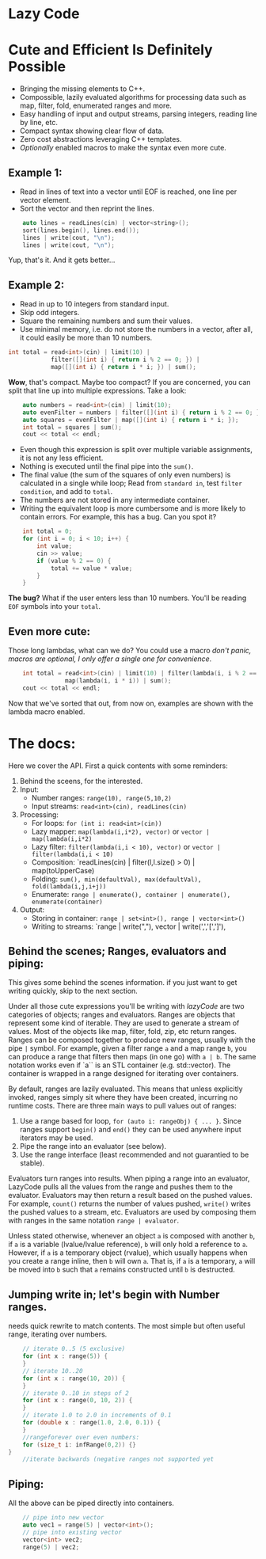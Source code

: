 # Lazy Code
# Cute and Efficient Is Definitely Possible 

* Bringing the missing elements to C++.
* Compossible, lazily evaluated algorithms for processing data such as map, filter, fold, enumerated ranges and more.
* Easy handling of input and output streams, parsing integers, reading line by line, etc.
* Compact syntax showing clear flow of data.
* Zero cost abstractions leveraging C++ templates.
* _Optionally_ enabled  macros to make the syntax even more cute.


## Example 1:

* Read in lines of text into a vector until EOF is reached, one line per vector element.
* Sort the vector and then reprint the lines.

```c++
    auto lines = readLines(cin) | vector<string>();
    sort(lines.begin(), lines.end());
    lines | write(cout, "\n");
    lines | write(cout, "\n");
```

Yup, that's it.  And it gets better...

## Example 2:

* Read in up to 10 integers from standard input.  
* Skip odd integers.
* Square the remaining numbers and sum their values.
* Use minimal memory, i.e. do not store the numbers in a vector, after all, it could easily be more than 10 numbers.

```c++
int total = read<int>(cin) | limit(10) |
            filter([](int i) { return i % 2 == 0; }) |
            map([](int i) { return i * i; }) | sum();
```

__Wow__, that's compact.  Maybe too compact? If you are concerned, you can split that line up into multiple expressions.  Take a look:

```c++
    auto numbers = read<int>(cin) | limit(10);
    auto evenFilter = numbers | filter([](int i) { return i % 2 == 0; });
    auto squares = evenFilter | map([](int i) { return i * i; });
    int total = squares | sum();
    cout << total << endl;
```

* Even though this expression is split over multiple variable assignments, it is not any less efficient.
* Nothing is executed until the final pipe into the `sum()`.
* The final value (the sum of the squares of only even numbers) is calculated in a single while loop;  Read from `standard in`, test `filter condition`, and add to `total`.
* The numbers are not stored in any intermediate container.
* Writing the equivalent loop is more cumbersome and is more likely to contain errors.  For example, this has a bug.  Can you spot it?

```c++
    int total = 0;
    for (int i = 0; i < 10; i++) {
        int value;
        cin >> value;
        if (value % 2 == 0) {
            total += value * value;
        }
    }
```

__The bug?__  What if the user enters less than 10 numbers.  You'll be reading `EOF` symbols into your `total`.


## Even more cute:

Those long lambdas, what can we do?  You could use a macro *don't panic, macros are optional, I only offer a single one for convenience*.

```c++
    int total = read<int>(cin) | limit(10) | filter(lambda(i, i % 2 == 0)) |
                map(lambda(i, i * i)) | sum();
    cout << total << endl;
```


Now that we've sorted that out, from now on, examples are shown with the lambda macro enabled.  

# The docs:

Here we cover the API.  First a quick contents with some reminders:

1. Behind the sceens, for the interested.
1. Input:
    * Number ranges: `range(10), range(5,10,2)`
    * Input streams: `read<int>(cin), readLines(cin)`
1. Processing:
    * For loops: `for (int i: read<int>(cin))`
    * Lazy mapper: `map(lambda(i,i*2), vector)` or `vector | map(lambda(i,i*2)`
    * Lazy filter: `filter(lambda(i,i < 10), vector)` or `vector | filter(lambda(i,i < 10)`
    * Composition: `readLines(cin) | filter(l,l.size() > 0) | map(toUpperCase)
    * Folding: `sum(), min(defaultVal), max(defaultVal), fold(lambda(i,j,i+j))`
    * Enumerate: `range | enumerate(), container | enumerate(), enumerate(container)`
1. Output: 
    * Storing in container: `range | set<int>(), range | vector<int>()`
    * Writing to streams: `range | write(","), vector | write(',','[',']'),

## Behind the scenes; Ranges, evaluators and piping:

This gives some behind the scenes information. if you just want to get writing quickly, skip to the next section.

Under all those cute expressions you'll be writing with *lazyCode* are two categories of objects; ranges and evaluators.  Ranges are objects that represent some kind of iterable.  They are used to generate a stream of values.  Most of the objects like map, filter, fold, zip, etc return ranges.  Ranges can be composed together to produce new ranges, usually with the pipe `|` symbol.  For example, given a filter range `a` and a map range `b`, you can produce a range that filters then maps (in one go) with `a | b`.  The same notation works even if `a`` is an STL  container (e.g. std::vector).  The container is wrapped in a range designed for iterating over containers.

By default, ranges are lazily evaluated.  This means that unless explicitly invoked, ranges simply sit where they have been created, incurring no runtime costs.  There are three main ways to pull values out of ranges:

1.  Use a range based for loop, `for (auto i: rangeObj) { ... }`.  Since ranges support `begin()` and `end()` they can be used anywhere input iterators may be used.
1.  Pipe the range into an evaluator (see below).
1.  Use the range interface (least recommended and not guarantied to be stable).

Evaluators turn ranges into results.  When piping a range into an evaluator, LazyCode pulls all the values from the range and pushes them to the evaluator.  Evaluators may then return a result based on the pushed values.  For example, `count()`  returns the number of values pushed, `write()` writes the pushed values to a stream, etc.  Evaluators are used by composing them with ranges in the same notation `range | evaluator`.

Unless stated otherwise, whenever an object  `a`  is composed with another `b`, if `a` is a variable (lvalue/lvalue reference), `b` will only hold a reference to `a`.  However, if `a` is a temporary object (rvalue), which usually happens when you create a range inline, then `b` will own `a`.  That is, if `a` is a temporary, `a` will be moved into `b` such that `a` remains constructed until `b` is destructed.

## Jumping write in;  let's begin with Number ranges.
needs quick rewrite to match contents.
The most simple but often useful range, iterating over numbers.


```c++
    // iterate 0..5 (5 exclusive)
    for (int x : range(5)) {
    }
    // iterate 10..20
    for (int x : range(10, 20)) {
    }
    // iterate 0..10 in steps of 2
    for (int x : range(0, 10, 2)) {
    }
    // iterate 1.0 to 2.0 in increments of 0.1
    for (double x : range(1.0, 2.0, 0.1)) {
    }
    //rangeforever over even numbers:
    for (size_t i: infRange(0,2)) {}
}
    //iterate backwards (negative ranges not supported yet
```

## Piping:

All the above can be piped directly into containers.

```c++
    // pipe into new vector
    auto vec1 = range(5) | vector<int>();
    // pipe into existing vector
    vector<int> vec2;
    range(5) | vec2;
```




